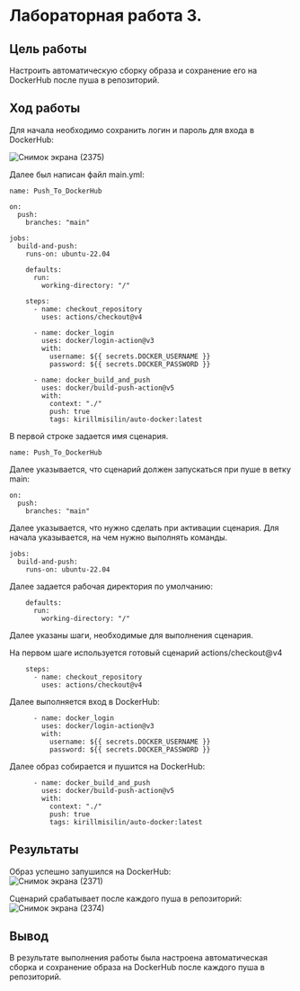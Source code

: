 # Лабораторная работа 3.  
## Цель работы  
Настроить автоматическую сборку образа и сохранение его на DockerHub после пуша в репозиторий.  
## Ход работы  
Для начала необходимо сохранить логин и пароль для входа в DockerHub:  

![Снимок экрана (2375)](https://github.com/KirillMisilin/Clouds-lab3/assets/88585791/01c8a00c-e64f-4fc9-b0aa-648727fd1d6f)

Далее был написан файл main.yml:  
```
name: Push_To_DockerHub

on:
  push:
    branches: "main"
    
jobs:
  build-and-push:
    runs-on: ubuntu-22.04

    defaults:
      run:
        working-directory: "/"

    steps:
      - name: checkout_repository
        uses: actions/checkout@v4

      - name: docker_login
        uses: docker/login-action@v3
        with:
          username: ${{ secrets.DOCKER_USERNAME }}
          password: ${{ secrets.DOCKER_PASSWORD }}

      - name: docker_build_and_push
        uses: docker/build-push-action@v5
        with:
          context: "./"
          push: true
          tags: kirillmisilin/auto-docker:latest
```

В первой строке задается имя сценария.
```
name: Push_To_DockerHub
```
Далее указывается, что сценарий должен запускаться при пуше в ветку main:  
```
on:
  push:
    branches: "main"
```
Далее указывается, что нужно сделать при активации сценария. Для начала указывается, на чем нужно выполнять команды.  
```
jobs:
  build-and-push:
    runs-on: ubuntu-22.04
```

Далее задается рабочая директория по умолчанию:  
```
    defaults:
      run:
        working-directory: "/"
```
Далее указаны шаги, необходимые для выполнения сценария.

На первом шаге используется готовый сценарий actions/checkout@v4  
```
    steps:
      - name: checkout_repository
        uses: actions/checkout@v4
```
Далее выполняется вход в DockerHub:
```
      - name: docker_login
        uses: docker/login-action@v3
        with:
          username: ${{ secrets.DOCKER_USERNAME }}
          password: ${{ secrets.DOCKER_PASSWORD }}
```
Далее образ собирается и пушится на DockerHub:
```
      - name: docker_build_and_push
        uses: docker/build-push-action@v5
        with:
          context: "./"
          push: true
          tags: kirillmisilin/auto-docker:latest
```

## Результаты  
Образ успешно запушился на DockerHub:  
![Снимок экрана (2371)](https://github.com/KirillMisilin/Clouds-lab3/assets/88585791/c540601d-e3dc-43c1-86be-3a44664fa3e4)

Сценарий срабатывает после каждого пуша в репозиторий:  
![Снимок экрана (2374)](https://github.com/KirillMisilin/Clouds-lab3/assets/88585791/50792857-f877-4551-a5f8-3ffd87d593f2)


## Вывод
В результате выполнения работы была настроена автоматическая сборка и сохранение образа на DockerHub после каждого пуша в репозиторий.
